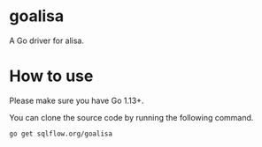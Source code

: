 # goalisa
A Go driver for alisa.

# How to use
Please make sure you have Go 1.13+.

You can clone the source code by running the following command.
```bash
go get sqlflow.org/goalisa
```
